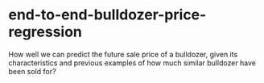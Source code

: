 # end-to-end-bulldozer-price-regression
How well we can predict the future sale price of a bulldozer, given its characteristics and previous examples of how much similar bulldozer have been sold for?
